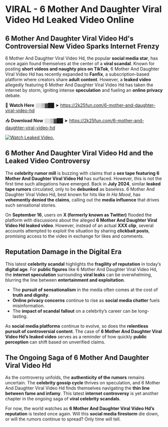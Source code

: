# VIRAL - 6 Mother And Daughter Viral Video Hd Leaked Video Online

## **6 Mother And Daughter Viral Video Hd's Controversial New Video Sparks Internet Frenzy**  

6 Mother And Daughter Viral Video Hd, the popular **social media star**, has once again found themselves at the center of a **viral scandal**. Known for posting **short videos and naughty pics on TikTok**, 6 Mother And Daughter Viral Video Hd has recently expanded to **Fanfix**, a subscription-based platform where creators share **adult content**. However, a **leaked video** allegedly featuring 6 Mother And Daughter Viral Video Hd has taken the internet by storm, igniting intense **speculation** and fueling an **online privacy** debate.  

🔴 **Watch Here** ░░▒▓██ ➤ https://2k25fun.com/6-mother-and-daughter-viral-video-hd  

📥 **Download Now** ░░▒▓██ ➤ https://2k25fun.com/6-mother-and-daughter-viral-video-hd  

[![Watch Leaked Video.](https://miro.medium.com/v2/resize:fit:828/format:webp/1*cilzJN44JGOrTw9NJCrNHA.gif "Watch Leaked Video")](https://2k25fun.com/6-mother-and-daughter-viral-video-hd)

## **6 Mother And Daughter Viral Video Hd and the Leaked Video Controversy**  

The **celebrity rumor mill** is buzzing with claims that a **sex tape featuring 6 Mother And Daughter Viral Video Hd** has surfaced. However, this is not the first time such allegations have emerged. Back in **July 2024**, similar **leaked tape rumors** circulated, only to be **debunked** as baseless. 6 Mother And Daughter Viral Video Hd, best known for hits like *In Ha Mood*, has **vehemently denied the claims**, calling out the **media influence** that drives such sensational stories.  

On **September 16**, users on **X (formerly known as Twitter)** flooded the platform with discussions about the alleged **6 Mother And Daughter Viral Video Hd leaked video**. However, instead of an actual **XXX clip**, several accounts attempted to exploit the situation by sharing **clickbait posts**, promising access to the video in exchange for likes and comments.  

## **Reputation Damage in the Digital Era**  

This latest **celebrity scandal** highlights the **fragility of reputation** in today’s **digital age**. For **public figures** like 6 Mother And Daughter Viral Video Hd, the **internet speculation** surrounding **viral leaks** can be overwhelming, blurring the line between **entertainment and exploitation**.  

- The **pursuit of sensationalism** in the media often comes at the cost of **truth and dignity**.  
- **Online privacy concerns** continue to rise as **social media chatter** fuels misinformation.  
- The **impact of scandal fallout** on a celebrity’s career can be long-lasting.  

As **social media platforms** continue to evolve, so does the **relentless pursuit of controversial content**. The case of **6 Mother And Daughter Viral Video Hd’s leaked video** serves as a reminder of how quickly **public perception** can shift based on unverified claims.  

## **The Ongoing Saga of 6 Mother And Daughter Viral Video Hd**  

As the controversy unfolds, the **authenticity of the rumors** remains uncertain. The **celebrity gossip cycle** thrives on speculation, and 6 Mother And Daughter Viral Video Hd finds themselves navigating the **thin line between fame and infamy**. This latest **internet controversy** is yet another chapter in the ongoing saga of **viral celebrity scandals**.  

For now, the world watches as **6 Mother And Daughter Viral Video Hd’s reputation** is tested once again. Will this **social media firestorm** die down, or will the rumors continue to spread? Only time will tell.